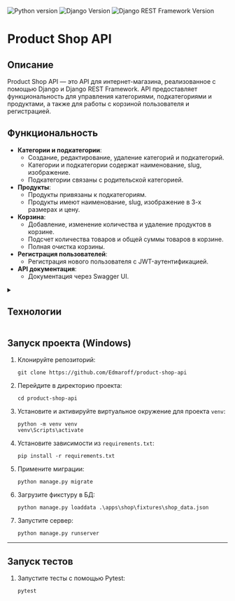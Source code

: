 <img src="https://img.shields.io/badge/python-3.12-blue" alt="Python version"/> <img src="https://img.shields.io/badge/django-5.1-blue" alt="Django Version"/> <img src="https://img.shields.io/badge/Django%20REST%20framework-3.15-blue" alt="Django REST Framework Version"/>
<h1>Product Shop API</h1>

<h2>Описание</h2>

<p>Product Shop API — это API для интернет-магазина, реализованное с помощью Django и 
Django REST Framework. API предоставляет функциональность для управления категориями, 
подкатегориями и продуктами, а также для работы с корзиной пользователя и регистрацией.<p>



<h2>Функциональность</h2>

<ul>
  <li><strong>Категории и подкатегории</strong>:
    <ul>
      <li>Создание, редактирование, удаление категорий и подкатегорий.</li>
      <li>Категории и подкатегории содержат наименование, slug, изображение.</li>
      <li>Подкатегории связаны с родительской категорией.</li>
    </ul>
  </li>
  <li><strong>Продукты</strong>:
    <ul>
      <li>Продукты привязаны к подкатегориям.</li>
      <li>Продукты имеют наименование, slug, изображение в 3-х размерах и цену.</li>
    </ul>
  </li>
  <li><strong>Корзина</strong>:
    <ul>
      <li>Добавление, изменение количества и удаление продуктов в корзине.</li>
      <li>Подсчет количества товаров и общей суммы товаров в корзине.</li>
      <li>Полная очистка корзины.</li>
    </ul>
  </li>
  <li><strong>Регистрация пользователей</strong>:
    <ul>
      <li>Регистрация нового пользователя с JWT-аутентификацией.</li>
    </ul>
  </li>
  <li><strong>API документация</strong>:
    <ul>
      <li>Документация через Swagger UI.</li>
    </ul>
  </li>
</ul>



<details >
  <summary><h2>Технологии</h2></summary>
    <ul>
      <li>Django</li>
      <li>Django REST framework</li>
      <li>PostgreSQL</li>
      <li>drf-spectacular</li>
      <li>Imagekit</li>
      <li>Pytest</li>
    </ul>
</details>


<h2>Запуск проекта (Windows)</h2>


<ol>
  <li>Клонируйте репозиторий:
    <pre><code>git clone https://github.com/Edmaroff/product-shop-api</code></pre>
  </li>
  <li>Перейдите в директорию проекта:
    <pre><code>cd product-shop-api</code></pre>
  </li>

  <li>Установите и активируйте виртуальное окружение для проекта <code>venv</code>:
      <pre><code>python -m venv venv
venv\Scripts\activate</code></pre>
  </li>
  <li>Установите зависимости из <code>requirements.txt</code>:
    <pre><code>pip install -r requirements.txt</code></pre>
  </li>
  <li>Примените миграции:
    <pre><code>python manage.py migrate</code></pre>
  </li>
  <li>Загрузите фикстуру в БД:
    <pre><code>python manage.py loaddata .\apps\shop\fixtures\shop_data.json</code></pre>
  </li>

  <li>Запустите сервер:
    <pre><code>python manage.py runserver</code></pre>
  </li>
</ol>
<hr>


<h2>Запуск тестов</h2>
<ol>
  <li>Запустите тесты с помощью Pytest:
    <pre><code>pytest</code></pre>
  </li>
</ol>
